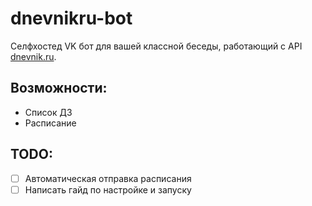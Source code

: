 # dnevnikru-bot
Селфхостед VK бот для вашей классной беседы, работающий с API [dnevnik.ru](https://dnevnik.ru). 

## Возможности:
* Список ДЗ
* Расписание

## TODO:
- [ ] Автоматическая отправка расписания
- [ ] Написать гайд по настройке и запуску